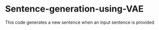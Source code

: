 # Sentence-generation-using-VAE
This code generates a new sentence when an input sentence is provided
